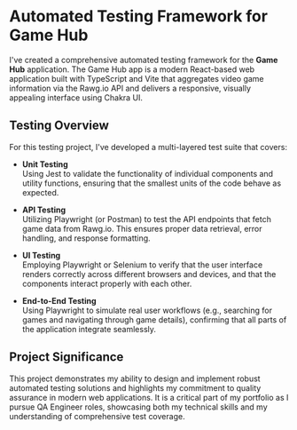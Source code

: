 # Automated Testing Framework for Game Hub

I've created a comprehensive automated testing framework for the **Game Hub** application. The Game Hub app is a modern React-based web application built with TypeScript and Vite that aggregates video game information via the Rawg.io API and delivers a responsive, visually appealing interface using Chakra UI.

## Testing Overview

For this testing project, I've developed a multi-layered test suite that covers:

- **Unit Testing**  
  Using Jest to validate the functionality of individual components and utility functions, ensuring that the smallest units of the code behave as expected.

- **API Testing**  
  Utilizing Playwright (or Postman) to test the API endpoints that fetch game data from Rawg.io. This ensures proper data retrieval, error handling, and response formatting.

- **UI Testing**  
  Employing Playwright or Selenium to verify that the user interface renders correctly across different browsers and devices, and that the components interact properly with each other.

- **End-to-End Testing**  
  Using Playwright to simulate real user workflows (e.g., searching for games and navigating through game details), confirming that all parts of the application integrate seamlessly.

## Project Significance

This project demonstrates my ability to design and implement robust automated testing solutions and highlights my commitment to quality assurance in modern web applications. It is a critical part of my portfolio as I pursue QA Engineer roles, showcasing both my technical skills and my understanding of comprehensive test coverage.
